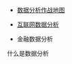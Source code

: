 - [数据分析作战地图](https://zhangfengfirst.github.io/03data_analytic/数据分析脑图.html)

- [互联网数据分析](03data_analytic/Internet/readme.md)

- 金融数据分析

什么是数据分析
